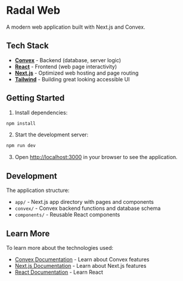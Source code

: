 # Radal Web

A modern web application built with Next.js and Convex.

## Tech Stack

- **[Convex](https://convex.dev/)** - Backend (database, server logic)
- **[React](https://react.dev/)** - Frontend (web page interactivity)
- **[Next.js](https://nextjs.org/)** - Optimized web hosting and page routing
- **[Tailwind](https://tailwindcss.com/)** - Building great looking accessible UI

## Getting Started

1. Install dependencies:

```bash
npm install
```

2. Start the development server:

```bash
npm run dev
```

3. Open [http://localhost:3000](http://localhost:3000) in your browser to see the application.

## Development

The application structure:

- `app/` - Next.js app directory with pages and components
- `convex/` - Convex backend functions and database schema
- `components/` - Reusable React components

## Learn More

To learn more about the technologies used:

- [Convex Documentation](https://docs.convex.dev/) - Learn about Convex features
- [Next.js Documentation](https://nextjs.org/docs) - Learn about Next.js features
- [React Documentation](https://react.dev/) - Learn React
